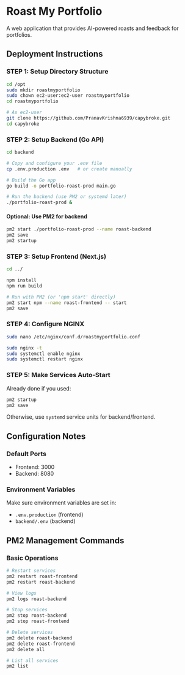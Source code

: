 # Roast My Portfolio

A web application that provides AI-powered roasts and feedback for portfolios.

## Deployment Instructions

### STEP 1: Setup Directory Structure
```bash
cd /opt
sudo mkdir roastmyportfolio
sudo chown ec2-user:ec2-user roastmyportfolio
cd roastmyportfolio

# As ec2-user
git clone https://github.com/PranavKrishna6939/capybroke.git
cd capybroke
```

### STEP 2: Setup Backend (Go API)
```bash
cd backend

# Copy and configure your .env file
cp .env.production .env   # or create manually

# Build the Go app
go build -o portfolio-roast-prod main.go

# Run the backend (use PM2 or systemd later)
./portfolio-roast-prod &
```

#### Optional: Use PM2 for backend
```bash
pm2 start ./portfolio-roast-prod --name roast-backend
pm2 save
pm2 startup
```

### STEP 3: Setup Frontend (Next.js)
```bash
cd ../

npm install
npm run build

# Run with PM2 (or 'npm start' directly)
pm2 start npm --name roast-frontend -- start
pm2 save
```

### STEP 4: Configure NGINX
```bash
sudo nano /etc/nginx/conf.d/roastmyportfolio.conf

sudo nginx -t
sudo systemctl enable nginx
sudo systemctl restart nginx
```

### STEP 5: Make Services Auto-Start
Already done if you used:
```bash
pm2 startup
pm2 save
```

Otherwise, use `systemd` service units for backend/frontend.

## Configuration Notes

### Default Ports
- Frontend: 3000
- Backend: 8080

### Environment Variables
Make sure environment variables are set in:
- `.env.production` (frontend)
- `backend/.env` (backend)

## PM2 Management Commands

### Basic Operations
```bash
# Restart services
pm2 restart roast-frontend
pm2 restart roast-backend

# View logs
pm2 logs roast-backend

# Stop services
pm2 stop roast-backend
pm2 stop roast-frontend

# Delete services
pm2 delete roast-backend
pm2 delete roast-frontend
pm2 delete all

# List all services
pm2 list
```